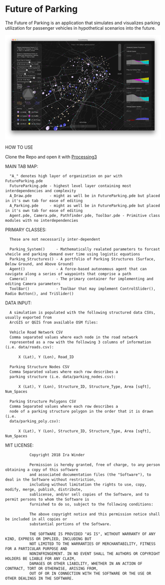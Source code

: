 # Future of Parking
The Future of Parking is an application that simulates and visualizes parking utilization for passenger vehicles in hypothetical scenarios into the future.

![Future of Parking Simulation by Ira Winder](screenshots/Screen%20Shot%202018-03-04%20at%2011.27.07%20PM.png?raw=true "Future of Parking Simulation by Ira Winder")

HOW TO USE

Clone the Repo and open it with [Processing3](http://processing.org)

MAIN TAB MAP:

      "A_" denotes high layer of organization on par with FutureParking.pde
      FutureParking.pde - highest level layer containing most interdependencies and complexity
      A_Draw.pde        - might as well be in FutureParking.pde but placed in it's own tab for ease of editing
      A_Parking.pde     - might as well be in FutureParking.pde but placed in it's own tab for ease of editing
      Agent.pde, Camera.pde, Pathfinder.pde, Toolbar.pde - Primitive class modules with no interdependencies

PRIMARY CLASSES:

      These are not necessarily inter-dependent

      Parking_System()     - Mathematically realated parameters to forcast vheicle and parking demand over time using logistic equations   
      Parking_Structures() - A portfolio of Parking Structures (Surface, Below Ground, and Above Ground)
      Agent()              - A force-based autonomous agent that can navigate along a series of waypoints that comprise a path
      Camera()             - The primary container for implementing and editing Camera parameters
      ToolBar()            - Toolbar that may implement ControlSlider(), Radio Button(), and TriSlider()

DATA INPUT:
      
      A simulation is populated with the following structured data CSVs, usually exported from
      ArcGIS or QGIS from available OSM files:

      Vehicle Road Network CSV
      Comma separated values where each node in the road network 
      represented as a row with the following 3 columns of information (i.e. data/roads.csv):
        
          X (Lat), Y (Lon), Road_ID

      Parking Structure Nodes CSV
      Comma Separated values where each row describes a 
      parking structure (i.e. data/parking_nodes.csv):

          X (Lat), Y (Lon), Structure_ID, Structure_Type, Area [sqft], Num_Spaces

      Parking Structure Polygons CSV
      Comma Separated values where each row describes a 
      node of a parking structure polygon in the order that it is drawn (i.e. 
      data/parking_poly.csv):

          X (Lat), Y (Lon), Structure_ID, Structure_Type, Area [sqft], Num_Spaces

MIT LICENSE: 
  
               Copyright 2018 Ira Winder

               Permission is hereby granted, free of charge, to any person obtaining a copy of this software 
               and associated documentation files (the "Software"), to deal in the Software without restriction, 
               including without limitation the rights to use, copy, modify, merge, publish, distribute, 
               sublicense, and/or sell copies of the Software, and to permit persons to whom the Software is 
               furnished to do so, subject to the following conditions:

               The above copyright notice and this permission notice shall be included in all copies or 
               substantial portions of the Software.

               THE SOFTWARE IS PROVIDED "AS IS", WITHOUT WARRANTY OF ANY KIND, EXPRESS OR IMPLIED, INCLUDING BUT 
               NOT LIMITED TO THE WARRANTIES OF MERCHANTABILITY, FITNESS FOR A PARTICULAR PURPOSE AND 
               NONINFRINGEMENT. IN NO EVENT SHALL THE AUTHORS OR COPYRIGHT HOLDERS BE LIABLE FOR ANY CLAIM, 
               DAMAGES OR OTHER LIABILITY, WHETHER IN AN ACTION OF CONTRACT, TORT OR OTHERWISE, ARISING FROM, 
               OUT OF OR IN CONNECTION WITH THE SOFTWARE OR THE USE OR OTHER DEALINGS IN THE SOFTWARE.
 
